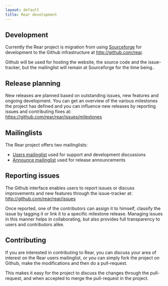```yaml
---
layout: default
title: Rear development
---
```


## Development ##
Currently the Rear project is migration from using
[Sourceforge](http://sourceforge.net/rear) for development to the Github
infrastructure at <http://github.com/rear>.

Github will be used for hosting the website, the source code and the
issue-tracker, but the mailinglist will remain at Sourceforge for the time
being..


## Release planning ##
New releases are planned based on outstanding issues, new features and ongoing
development. You can get an overview of the various milestones the project has
defined and you can influence new releases by reporting issues and contributing
fixes at: <https://github.com/rear/rear/issues/milestones>


## Mailinglists
The Rear project offers two mailinglists:

 - [Users mailinglist](https://lists.sourceforge.net/lists/listinfo/rear-users)
   used for support and development discussions
 - [Announce mailinglist](https://lists.sourceforge.net/lists/listinfo/rear-announce)
   used for release announcements


## Reporting issues ##
The Github interface enables users to report issues or discuss improvements
and new features through the issue-tracker at:
<http://github.com/rear/rear/issues>

Once reported, one of the contributors can assign it to himself, classify the
issue by tagging it or link it to a specific milestone release. Managing issues
in this manner helps in collaborating, but also provides full transparency to
users and contributors alike.


## Contributing ##
If you are interested in contributing to Rear, you can discuss your area
of interest on the Rear users mailinglist, or you can simply fork the project
on Github, make the modifications and then do a pull-request.

This makes it easy for the project to discuss the changes through the
pull-request, and when accepted to merge the pull-request in the project.
